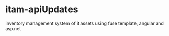 # itam-apiUpdates
inventory management system of it assets using fuse template, angular and asp.net
